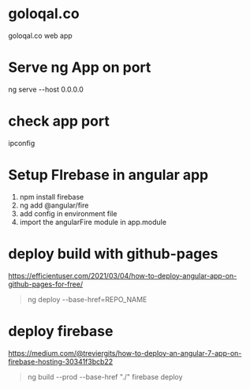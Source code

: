 # goloqal.co
goloqal.co web app

# Serve ng App on port
ng serve --host 0.0.0.0

# check app port
ipconfig
<!-- 192.168.0.109:4200 -->

# Setup FIrebase in angular app
1. npm install firebase
2. ng add @angular/fire
3. add config in environment file
4. import the angularFire module in app.module

# deploy build with github-pages
https://efficientuser.com/2021/03/04/how-to-deploy-angular-app-on-github-pages-for-free/

> ng deploy --base-href=REPO_NAME

# deploy firebase
https://medium.com/@treviergits/how-to-deploy-an-angular-7-app-on-firebase-hosting-30341f3bcb22

> ng build --prod --base-href "./"
> firebase deploy